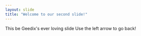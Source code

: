 ```yaml
---
layout: slide
title: "Welcome to our second slide!"
---
```

This be Geedix's ever loving slide
Use the left arrow to go back!